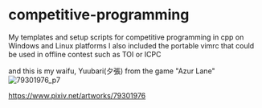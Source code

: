 # competitive-programming
My templates and setup scripts for competitive programming in cpp on Windows and Linux platforms
I also included the portable vimrc that could be used in offline contest such as TOI or ICPC

and this is my waifu, Yuubari(夕張) from the game "Azur Lane"
![79301976_p7](https://github.com/chengyin30069/competitive-programming/assets/83698305/bdcc6e1a-7d02-48db-b3ec-f14c9d7d0f93)

https://www.pixiv.net/artworks/79301976
